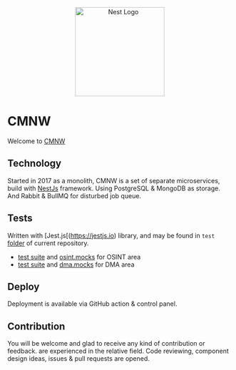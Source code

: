 <p align="center">
  <a href="http://cmnw.me/" target="blank"><img src="https://user-images.githubusercontent.com/907696/221422670-61897db8-4bbc-4436-969f-bdc5cf194275.svg" width="200" alt="Nest Logo" /></a>
</p>


# CMNW

Welcome to [CMNW](https://cmnw.me/)

## Technology

Started in 2017 as a monolith, CMNW is a set of separate microservices, build with [NestJs](https://nestjs.com) framework. Using PostgreSQL & MongoDB as storage. And Rabbit & BullMQ for disturbed job queue.

## Tests

Written with [Jest.js[(https://jestjs.io) library, and may be found in `test` [folder](https://github.com/AlexZeDim/cmnw/blob/master/apps/tests) of current repository.
 - [test suite](https://github.com/AlexZeDim/cmnw/blob/master/apps/tests/test/tests.osint.spec.ts) and [osint.mocks](https://github.com/AlexZeDim/cmnw/blob/master/apps/tests/mocks/osint.mock.ts) for OSINT area
 - [test suite](https://github.com/AlexZeDim/cmnw/blob/master/apps/tests/test/tests.dma.spec.ts) and [dma.mocks](https://github.com/AlexZeDim/cmnw/blob/master/apps/tests/mocks/dma.mock.ts) for DMA area

## Deploy

Deployment is available via GitHub action & control panel.


## Contribution

You will be welcome and glad to receive any kind of contribution or feedback.  are experienced in the relative field. Code reviewing, component design ideas, issues & pull requests are opened.
